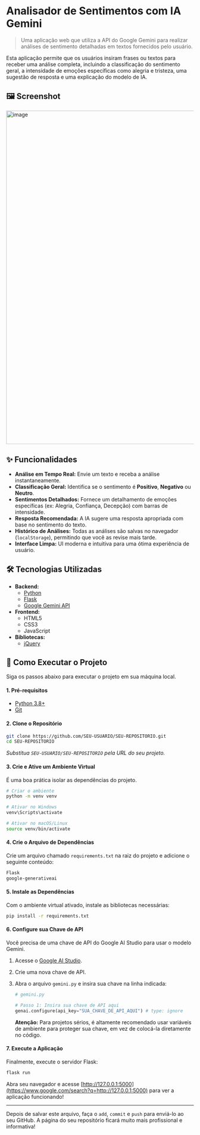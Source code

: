 # Analisador de Sentimentos com IA Gemini

> Uma aplicação web que utiliza a API do Google Gemini para realizar análises de sentimento detalhadas em textos fornecidos pelo usuário.

Esta aplicação permite que os usuários insiram frases ou textos para receber uma análise completa, incluindo a classificação do sentimento geral, a intensidade de emoções específicas como alegria e tristeza, uma sugestão de resposta e uma explicação do modelo de IA.

## 🖼️ Screenshot
<img width="1900" height="896" alt="image" src="https://github.com/user-attachments/assets/3eb8c9ee-e9ae-4ba1-bded-77c3209eccb6" />

## ✨ Funcionalidades

  * **Análise em Tempo Real:** Envie um texto e receba a análise instantaneamente.
  * **Classificação Geral:** Identifica se o sentimento é **Positivo**, **Negativo** ou **Neutro**.
  * **Sentimentos Detalhados:** Fornece um detalhamento de emoções específicas (ex: Alegria, Confiança, Decepção) com barras de intensidade.
  * **Resposta Recomendada:** A IA sugere uma resposta apropriada com base no sentimento do texto.
  * **Histórico de Análises:** Todas as análises são salvas no navegador (`localStorage`), permitindo que você as revise mais tarde.
  * **Interface Limpa:** UI moderna e intuitiva para uma ótima experiência de usuário.

## 🛠️ Tecnologias Utilizadas

  * **Backend:**
      * [Python](https://www.python.org/)
      * [Flask](https://flask.palletsprojects.com/)
      * [Google Gemini API](https://ai.google.dev/)
  * **Frontend:**
      * HTML5
      * CSS3
      * JavaScript
  * **Bibliotecas:**
      * [jQuery](https://jquery.com/)

## 🚀 Como Executar o Projeto

Siga os passos abaixo para executar o projeto em sua máquina local.

#### 1\. Pré-requisitos

  * [Python 3.8+](https://www.python.org/downloads/)
  * [Git](https://git-scm.com/downloads)

#### 2\. Clone o Repositório

```bash
git clone https://github.com/SEU-USUARIO/SEU-REPOSITORIO.git
cd SEU-REPOSITORIO
```

*Substitua `SEU-USUARIO/SEU-REPOSITORIO` pela URL do seu projeto.*

#### 3\. Crie e Ative um Ambiente Virtual

É uma boa prática isolar as dependências do projeto.

```bash
# Criar o ambiente
python -m venv venv

# Ativar no Windows
venv\Scripts\activate

# Ativar no macOS/Linux
source venv/bin/activate
```

#### 4\. Crie o Arquivo de Dependências

Crie um arquivo chamado `requirements.txt` na raiz do projeto e adicione o seguinte conteúdo:

```txt
Flask
google-generativeai
```

#### 5\. Instale as Dependências

Com o ambiente virtual ativado, instale as bibliotecas necessárias:

```bash
pip install -r requirements.txt
```

#### 6\. Configure sua Chave de API

Você precisa de uma chave de API do Google AI Studio para usar o modelo Gemini.

1.  Acesse o [Google AI Studio](https://aistudio.google.com/app/apikey).

2.  Crie uma nova chave de API.

3.  Abra o arquivo `gemini.py` e insira sua chave na linha indicada:

    ```python
    # gemini.py

    # Passo 1: Insira sua chave de API aqui
    genai.configure(api_key="SUA_CHAVE_DE_API_AQUI") # type: ignore
    ```

    **Atenção:** Para projetos sérios, é altamente recomendado usar variáveis de ambiente para proteger sua chave, em vez de colocá-la diretamente no código.

#### 7\. Execute a Aplicação

Finalmente, execute o servidor Flask:

```bash
flask run
```

Abra seu navegador e acesse [http://127.0.0.1:5000](https://www.google.com/search?q=http://127.0.0.1:5000) para ver a aplicação funcionando\!

-----

Depois de salvar este arquivo, faça o `add`, `commit` e `push` para enviá-lo ao seu GitHub. A página do seu repositório ficará muito mais profissional e informativa\!
